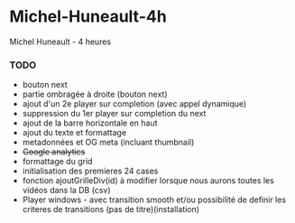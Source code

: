 # Michel-Huneault-4h
Michel Huneault - 4 heures

### TODO
- bouton next
- partie ombragée à droite (bouton next)
- ajout d'un 2e player sur completion (avec appel dynamique)
- suppression du 1er player sur completion du next
- ajout de la barre horizontale en haut
- ajout du texte et formattage
- metadonnées et OG meta (incluant thumbnail)
- ~~Google analytics~~
- formattage du grid
- initialisation des premieres 24 cases
- fonction ajoutGrilleDiv(id) à modifier lorsque nous aurons toutes les vidéos dans la DB (csv)
- Player windows - avec transition smooth et/ou possibilité de definir les criteres de transitions (pas de titre)(installation) 